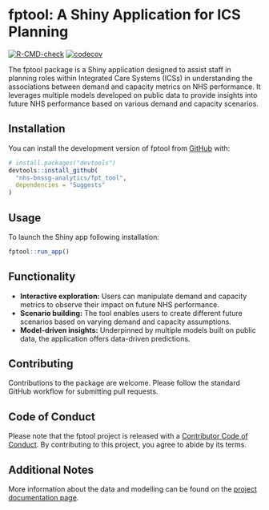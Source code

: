 
<!-- README.md is generated from README.Rmd. Please edit that file -->

# fptool: A Shiny Application for ICS Planning

<!-- badges: start -->

[![R-CMD-check](https://github.com/nhs-bnssg-analytics/fpt_tool/actions/workflows/R-CMD-check.yaml/badge.svg)](https://github.com/nhs-bnssg-analytics/shiny_planner/actions/workflows/R-CMD-check.yaml)
[![codecov](https://codecov.io/gh/nhs-bnssg-analytics/fpt_tool/graph/badge.svg?token=XE87POPK37)](https://codecov.io/gh/nhs-bnssg-analytics/shiny_planner)
<!-- badges: end -->

The fptool package is a Shiny application designed to assist staff in
planning roles within Integrated Care Systems (ICSs) in understanding
the associations between demand and capacity metrics on NHS performance.
It leverages multiple models developed on public data to provide
insights into future NHS performance based on various demand and
capacity scenarios.

## Installation

You can install the development version of fptool from
[GitHub](https://github.com/) with:

``` r
# install.packages("devtools")
devtools::install_github(
  "nhs-bnssg-analytics/fpt_tool",
  dependencies = "Suggests"
)
```

## Usage

To launch the Shiny app following installation:

``` r
fptool::run_app()
```

## Functionality

- **Interactive exploration:** Users can manipulate demand and capacity
  metrics to observe their impact on future NHS performance.
- **Scenario building:** The tool enables users to create different
  future scenarios based on varying demand and capacity assumptions.
- **Model-driven insights:** Underpinned by multiple models built on
  public data, the application offers data-driven predictions.

## Contributing

Contributions to the package are welcome. Please follow the standard
GitHub workflow for submitting pull requests.

## Code of Conduct

Please note that the fptool project is released with a [Contributor Code
of
Conduct](https://contributor-covenant.org/version/2/1/CODE_OF_CONDUCT.html).
By contributing to this project, you agree to abide by its terms.

## Additional Notes

More information about the data and modelling can be found on the
[project documentation
page](https://nhs-bnssg-analytics.github.io/d_and_c/outputs/01_index.html).
